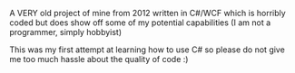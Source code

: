A VERY old project of mine from 2012 written in C#/WCF which is horribly coded but does show off some of my potential capabilities (I am not a programmer, simply hobbyist)

This was my first attempt at learning how to use C# so please do not give me too much hassle about the quality of code :)
